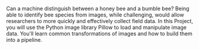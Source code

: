Can a machine distinguish between a honey bee and a bumble bee? 
Being able to identify bee species from images, while challenging, would allow researchers to more quickly and effectively collect field data. 
In this Project, you will use the Python image library Pillow to load and manipulate image data. 
You'll learn common transformations of images and how to build them into a pipeline.